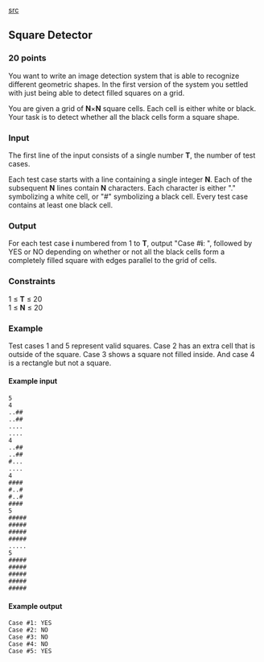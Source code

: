 [src](https://www.facebook.com/hackercup/problems.php?pid=318555664954399&round=598486203541358)

## Square Detector

### 20 points 

You want to write an image detection system that is able to recognize
different geometric shapes. In the first version of the system you settled
with just being able to detect filled squares on a grid.

You are given a grid of **N**×**N** square cells. Each cell is either white or
black. Your task is to detect whether all the black cells form a square shape.

### Input

The first line of the input consists of a single number **T**, the number of
test cases.

Each test case starts with a line containing a single integer **N**. Each of
the subsequent **N** lines contain **N** characters. Each character is either
"." symbolizing a white cell, or "#" symbolizing a black cell. Every test case
contains at least one black cell.

### Output

For each test case **i** numbered from 1 to **T**, output "Case #**i**: ",
followed by YES or NO depending on whether or not all the black cells form a
completely filled square with edges parallel to the grid of cells.

### Constraints

1 ≤ **T** ≤ 20  
1 ≤ **N** ≤ 20

### Example

Test cases 1 and 5 represent valid squares. Case 2 has an extra cell that is
outside of the square. Case 3 shows a square not filled inside. And case 4 is
a rectangle but not a square.

#### Example input

```
5
4
..##
..##
....
....
4
..##
..##
#...
....
4
####
#..#
#..#
####
5
#####
#####
#####
#####
.....
5
#####
#####
#####
#####
#####
```

#### Example output

```
Case #1: YES
Case #2: NO
Case #3: NO
Case #4: NO
Case #5: YES
```
